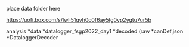 place data folder here

https://uofi.box.com/s/lwli51qvh0c0f6ay5tg0vp2ygtu7ur5b

analysis
    *data
        *datalogger_fsgp2022_day1
            *decoded
            (raw
    *canDef.json
    *DataloggerDecoder